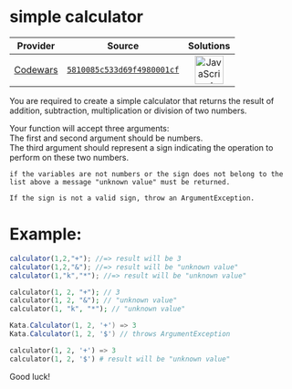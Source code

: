 [_metadata_:generated]: - "true"

# simple calculator 

<!-- INFO TABLE BEGIN -->

| Provider                                        | Source                                                                               | Solutions                                                                                                                                                    |
| :---------------------------------------------: | :----------------------------------------------------------------------------------: | :----------------------------------------------------------------------------------------------------------------------------------------------------------: |
| [Codewars](../../../docs/providers/Codewars.md) | [`5810085c533d69f4980001cf`](https://www.codewars.com/kata/5810085c533d69f4980001cf) | [<img src="https://res.cloudinary.com/rascaltwo/image/upload/v1631924076/javascript_ehszr7.svg" alt="JavaScript" title="JavaScript" width="50" />](solve.js) |

<!-- INFO TABLE END -->

You are required to create a simple calculator that returns the result of addition, subtraction, multiplication or division of two numbers.

Your function will accept three arguments:<br>
The first and second argument should be numbers.<br>
The third argument should represent a sign indicating the operation to perform on these two numbers.
```if-not:csharp
if the variables are not numbers or the sign does not belong to the list above a message "unknown value" must be returned.
```
```if:csharp
If the sign is not a valid sign, throw an ArgumentException.
```

# Example:

```javascript
calculator(1,2,"+"); //=> result will be 3
calculator(1,2,"&"); //=> result will be "unknown value"
calculator(1,"k","*"); //=> result will be "unknown value"
```
```php
calculator(1, 2, "+"); // 3
calculator(1, 2, "&"); // "unknown value"
calculator(1, "k", "*"); // "unknown value"
```
```csharp
Kata.Calculator(1, 2, '+') => 3
Kata.Calculator(1, 2, '$') // throws ArgumentException
```
```python
calculator(1, 2, '+') => 3
calculator(1, 2, '$') # result will be "unknown value"
```

Good luck!
